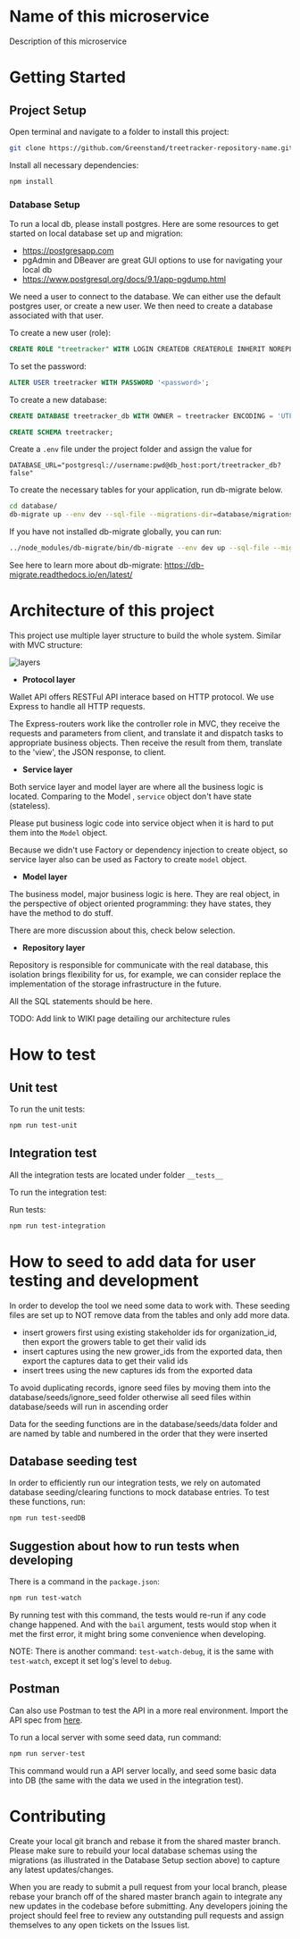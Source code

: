 # Name of this microservice
 
Description of this microservice

# Getting Started

## Project Setup

Open terminal and navigate to a folder to install this project:

```bash
git clone https://github.com/Greenstand/treetracker-repository-name.git

```
Install all necessary dependencies:

```bash
npm install
```
### Database Setup

To run a local db, please install postgres.
Here are some resources to get started on local database set up and migration:
* https://postgresapp.com
* pgAdmin and DBeaver are great GUI options to use for navigating your local db
* https://www.postgresql.org/docs/9.1/app-pgdump.html

We need a user to connect to the database. We can either use the default postgres user, or create a new user. We then need to create a database associated with that user.

To create a new user (role):
```SQL
CREATE ROLE "treetracker" WITH LOGIN CREATEDB CREATEROLE INHERIT NOREPLICATION CONNECTION LIMIT -1;
```
To set the password:
```SQL
ALTER USER treetracker WITH PASSWORD '<password>';
```
To create a new database:
```SQL
CREATE DATABASE treetracker_db WITH OWNER = treetracker ENCODING = 'UTF8';

CREATE SCHEMA treetracker;
```
Create a `.env` file under the project folder and assign the value for
```
DATABASE_URL="postgresql://username:pwd@db_host:port/treetracker_db?false"
```

To create the necessary tables for your application, run db-migrate below.

```bash
cd database/
db-migrate up --env dev --sql-file --migrations-dir=database/migrations --config=database/database.json
```

If you have not installed db-migrate globally, you can run:

```bash
../node_modules/db-migrate/bin/db-migrate --env dev up --sql-file --migrations-dir=database/migrations --config=database/database.json
```

See here to learn more about db-migrate: https://db-migrate.readthedocs.io/en/latest/

# Architecture of this project

This project use multiple layer structure to build the whole system. Similar with MVC structure:

![layers](/layers.png "layers")


* **Protocol layer**

Wallet API offers RESTFul API interace based on HTTP protocol. We use Express to handle all HTTP requests.

The Express-routers work like the controller role in MVC, they receive the requests and parameters from client, and translate it and dispatch tasks to appropriate business objects. Then receive the result from them, translate to the 'view', the JSON response, to client.

* **Service layer**

Both service layer and model layer are where all the business logic is located. Comparing to the Model , `service` object don't have state (stateless).

Please put business logic code into service object when it is hard to put them into the `Model` object.

Because we didn't use Factory or dependency injection to create object, so service layer also can be used as Factory to create `model` object.

* **Model layer**

The business model, major business logic is here. They are real object, in the perspective of object oriented programming: they have states, they have the method to do stuff.

There are more discussion about this, check below selection.

* **Repository layer**

Repository is responsible for communicate with the real database, this isolation brings flexibility for us, for example, we can consider replace the implementation of the storage infrastructure in the future.

All the SQL statements should be here.


TODO: Add link to WIKI page detailing our architecture rules


# How to test

## Unit test

To run the unit tests:

```bash
npm run test-unit
```

## Integration test

All the integration tests are located under folder `__tests__`

To run the integration test:

Run tests:

```bash
npm run test-integration
```

# How to seed to add data for user testing and development
In order to develop the tool we need some data to work with.  These seeding files are set up to NOT remove data from the tables and only add more data.

- insert growers first using existing stakeholder ids for organization_id, then export the growers table to get their valid ids
- insert captures using the new grower_ids from the exported data, then export the captures data to get their valid ids
- insert trees using the new captures ids from the exported data

To avoid duplicating records, ignore seed files by moving them into the database/seeds/ignore_seed folder otherwise all seed files within database/seeds will run in ascending order

Data for the seeding functions are in the database/seeds/data folder and are named by table and numbered in the order that they were inserted

## Database seeding test
In order to efficiently run our integration tests, we rely on automated database seeding/clearing functions to mock database entries. To test these functions, run:

```bash
npm run test-seedDB
```

## Suggestion about how to run tests when developing

There is a command in the `package.json`:

```bash
npm run test-watch
```

By running test with this command, the tests would re-run if any code change happened. And with the `bail` argument, tests would stop when it met the first error, it might bring some convenience when developing.

NOTE: There is another command: `test-watch-debug`, it is the same with `test-watch`, except it set log's level to `debug`.

## Postman

Can also use Postman to test the API in a more real environment. Import the API spec from [here](https://github.com/Greenstand/treetracker-wallet-api/blob/master/docs/api/spec/treetracker-token-api-v1-10-3.yaml).

To run a local server with some seed data, run command:

```bash
npm run server-test
```

This command would run a API server locally, and seed some basic data into DB (the same with the data we used in the integration test).



# Contributing

Create your local git branch and rebase it from the shared master branch. Please make sure to rebuild your local database schemas using the migrations (as illustrated in the Database Setup section above) to capture any latest updates/changes.

When you are ready to submit a pull request from your local branch, please rebase your branch off of the shared master branch again to integrate any new updates in the codebase before submitting. Any developers joining the project should feel free to review any outstanding pull requests and assign themselves to any open tickets on the Issues list.

